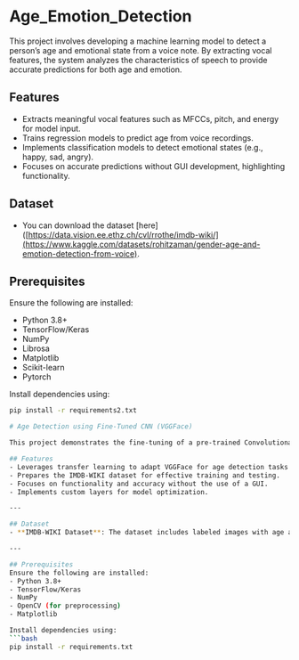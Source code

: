 # Age_Emotion_Detection

This project involves developing a machine learning model to detect a person’s age and emotional state from a voice note. By extracting vocal features, the system analyzes the characteristics of speech to provide accurate predictions for both age and emotion.
## Features  
- Extracts meaningful vocal features such as MFCCs, pitch, and energy for model input.
- Trains regression models to predict age from voice recordings.
- Implements classification models to detect emotional states (e.g., happy, sad, angry).
- Focuses on accurate predictions without GUI development, highlighting functionality.


## Dataset  
-  You can download the dataset [here]([https://data.vision.ee.ethz.ch/cvl/rrothe/imdb-wiki/](https://www.kaggle.com/datasets/rohitzaman/gender-age-and-emotion-detection-from-voice).


## Prerequisites  
Ensure the following are installed:  
- Python 3.8+  
- TensorFlow/Keras  
- NumPy  
- Librosa  
- Matplotlib
- Scikit-learn
- Pytorch

Install dependencies using:  
```bash
pip install -r requirements2.txt

# Age Detection using Fine-Tuned CNN (VGGFace)  

This project demonstrates the fine-tuning of a pre-trained Convolutional Neural Network (CNN), specifically **VGGFace**, to perform age detection on the **IMDB-WIKI** dataset.  

## Features  
- Leverages transfer learning to adapt VGGFace for age detection tasks.  
- Prepares the IMDB-WIKI dataset for effective training and testing.  
- Focuses on functionality and accuracy without the use of a GUI.  
- Implements custom layers for model optimization.  

---

## Dataset  
- **IMDB-WIKI Dataset**: The dataset includes labeled images with age annotations, making it ideal for age detection tasks. You can download the dataset [here](https://data.vision.ee.ethz.ch/cvl/rrothe/imdb-wiki/).

---

## Prerequisites  
Ensure the following are installed:  
- Python 3.8+  
- TensorFlow/Keras  
- NumPy  
- OpenCV (for preprocessing)  
- Matplotlib  

Install dependencies using:  
```bash
pip install -r requirements.txt
